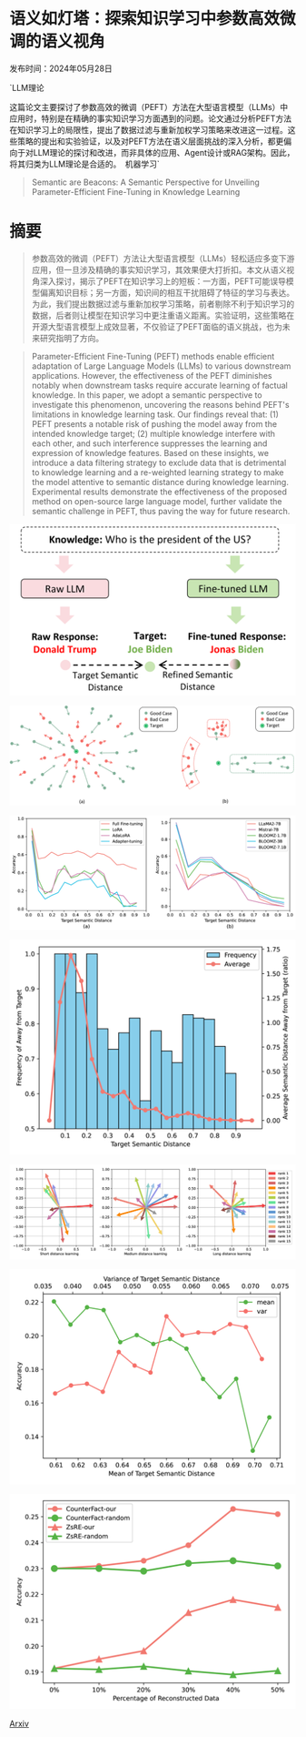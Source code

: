 # 语义如灯塔：探索知识学习中参数高效微调的语义视角

发布时间：2024年05月28日

`LLM理论

这篇论文主要探讨了参数高效的微调（PEFT）方法在大型语言模型（LLMs）中应用时，特别是在精确的事实知识学习方面遇到的问题。论文通过分析PEFT方法在知识学习上的局限性，提出了数据过滤与重新加权学习策略来改进这一过程。这些策略的提出和实验验证，以及对PEFT方法在语义层面挑战的深入分析，都更偏向于对LLM理论的探讨和改进，而非具体的应用、Agent设计或RAG架构。因此，将其归类为LLM理论是合适的。` `机器学习`

> Semantic are Beacons: A Semantic Perspective for Unveiling Parameter-Efficient Fine-Tuning in Knowledge Learning

# 摘要

> 参数高效的微调（PEFT）方法让大型语言模型（LLMs）轻松适应多变下游应用，但一旦涉及精确的事实知识学习，其效果便大打折扣。本文从语义视角深入探讨，揭示了PEFT在知识学习上的短板：一方面，PEFT可能误导模型偏离知识目标；另一方面，知识间的相互干扰阻碍了特征的学习与表达。为此，我们提出数据过滤与重新加权学习策略，前者剔除不利于知识学习的数据，后者则让模型在知识学习中更注重语义距离。实验证明，这些策略在开源大型语言模型上成效显著，不仅验证了PEFT面临的语义挑战，也为未来研究指明了方向。

> Parameter-Efficient Fine-Tuning (PEFT) methods enable efficient adaptation of Large Language Models (LLMs) to various downstream applications. However, the effectiveness of the PEFT diminishes notably when downstream tasks require accurate learning of factual knowledge. In this paper, we adopt a semantic perspective to investigate this phenomenon, uncovering the reasons behind PEFT's limitations in knowledge learning task. Our findings reveal that: (1) PEFT presents a notable risk of pushing the model away from the intended knowledge target; (2) multiple knowledge interfere with each other, and such interference suppresses the learning and expression of knowledge features. Based on these insights, we introduce a data filtering strategy to exclude data that is detrimental to knowledge learning and a re-weighted learning strategy to make the model attentive to semantic distance during knowledge learning. Experimental results demonstrate the effectiveness of the proposed method on open-source large language model, further validate the semantic challenge in PEFT, thus paving the way for future research.

![语义如灯塔：探索知识学习中参数高效微调的语义视角](../../../paper_images/2405.18292/x1.png)

![语义如灯塔：探索知识学习中参数高效微调的语义视角](../../../paper_images/2405.18292/x2.png)

![语义如灯塔：探索知识学习中参数高效微调的语义视角](../../../paper_images/2405.18292/x3.png)

![语义如灯塔：探索知识学习中参数高效微调的语义视角](../../../paper_images/2405.18292/x4.png)

![语义如灯塔：探索知识学习中参数高效微调的语义视角](../../../paper_images/2405.18292/x5.png)

![语义如灯塔：探索知识学习中参数高效微调的语义视角](../../../paper_images/2405.18292/x6.png)

![语义如灯塔：探索知识学习中参数高效微调的语义视角](../../../paper_images/2405.18292/x7.png)

[Arxiv](https://arxiv.org/abs/2405.18292)